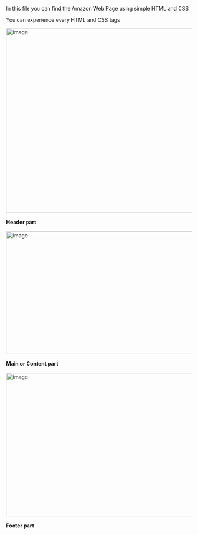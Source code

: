 In this file you can find the Amazon Web Page using simple HTML and CSS

You can experience every HTML and CSS tags

<img width="959" height="500" alt="image" src="https://github.com/user-attachments/assets/c3637347-33bd-4af8-be99-5b72a41aa7bf" />
<br><br>
<caption><b>Header part</b></caption>
<br><br>

<img width="935" height="332" alt="image" src="https://github.com/user-attachments/assets/34a8f519-0ad0-4cd7-98d6-75434a2fcd73" />
<br><br>
<caption><b>Main or Content part</b></caption>
<br><br>


<img width="947" height="388" alt="image" src="https://github.com/user-attachments/assets/47c0e349-8500-4b86-995b-ea380c59ea03" />
<br><br>
<caption><b>Footer part</b></caption>
<br><br>

